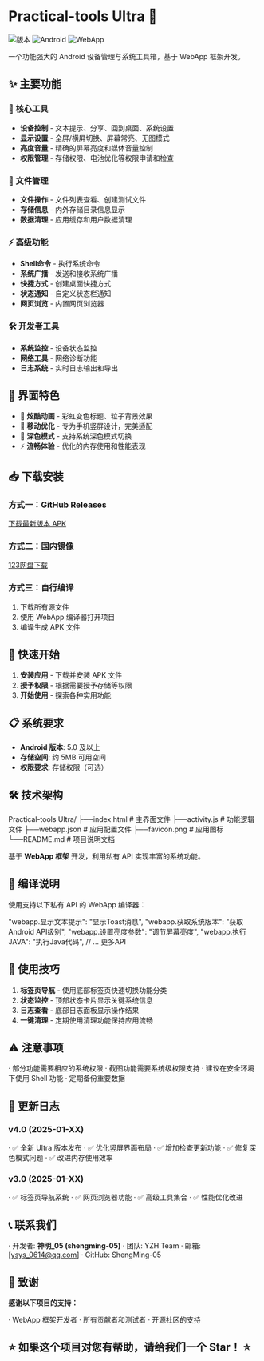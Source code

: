 # Practical-tools Ultra 🚀

![版本](https://img.shields.io/badge/版本-4.0-blue)
![Android](https://img.shields.io/badge/Android-5.0%2B-brightgreen)
![WebApp](https://img.shields.io/badge/基于-WebApp框架-orange)

一个功能强大的 Android 设备管理与系统工具箱，基于 WebApp 框架开发。

## ✨ 主要功能

### 🔧 核心工具
- **设备控制** - 文本提示、分享、回到桌面、系统设置
- **显示设置** - 全屏/横屏切换、屏幕常亮、无图模式
- **亮度音量** - 精确的屏幕亮度和媒体音量控制
- **权限管理** - 存储权限、电池优化等权限申请和检查

### 📁 文件管理
- **文件操作** - 文件列表查看、创建测试文件
- **存储信息** - 内外存储目录信息显示
- **数据清理** - 应用缓存和用户数据清理

### ⚡ 高级功能
- **Shell命令** - 执行系统命令
- **系统广播** - 发送和接收系统广播
- **快捷方式** - 创建桌面快捷方式
- **状态通知** - 自定义状态栏通知
- **网页浏览** - 内置网页浏览器

### 🛠️ 开发者工具
- **系统监控** - 设备状态监控
- **网络工具** - 网络诊断功能
- **日志系统** - 实时日志输出和导出

## 📱 界面特色

- 🎨 **炫酷动画** - 彩虹变色标题、粒子背景效果
- 📱 **移动优化** - 专为手机竖屏设计，完美适配
- 🌙 **深色模式** - 支持系统深色模式切换
- ⚡ **流畅体验** - 优化的内存使用和性能表现

## 📥 下载安装

### 方式一：GitHub Releases
[下载最新版本 APK](https://github.com/ShengMing-05/Practical-tools/releases/latest)

### 方式二：国内镜像
[123网盘下载](https://www.123912.com/s/RVxUTd-8Fb3A)

### 方式三：自行编译
1. 下载所有源文件
2. 使用 WebApp 编译器打开项目
3. 编译生成 APK 文件

## 🚀 快速开始

1. **安装应用** - 下载并安装 APK 文件
2. **授予权限** - 根据需要授予存储等权限
3. **开始使用** - 探索各种实用功能

## 📋 系统要求

- **Android 版本**: 5.0 及以上
- **存储空间**: 约 5MB 可用空间
- **权限要求**: 存储权限（可选）

## 🛠️ 技术架构
Practical-tools Ultra/
├──index.html          # 主界面文件
├──activity.js         # 功能逻辑文件
├──webapp.json         # 应用配置文件
├──favicon.png         # 应用图标
└──README.md           # 项目说明文档

基于 **WebApp 框架** 开发，利用私有 API 实现丰富的系统功能。

## 🔧 编译说明

使用支持以下私有 API 的 WebApp 编译器：

  "webapp.显示文本提示": "显示Toast消息",
  "webapp.获取系统版本": "获取Android API级别", 
  "webapp.设置亮度参数": "调节屏幕亮度",
  "webapp.执行JAVA": "执行Java代码",
  // ... 更多API

## 🎯 使用技巧

1. **标签页导航** - 使用底部标签页快速切换功能分类
2. **状态监控** - 顶部状态卡片显示关键系统信息
3. **日志查看** - 底部日志面板显示操作结果
4. **一键清理** - 定期使用清理功能保持应用流畅

## ⚠️ 注意事项

· 部分功能需要相应的系统权限
· 截图功能需要系统级权限支持
· 建议在安全环境下使用 Shell 功能
· 定期备份重要数据

## 🔄 更新日志

### v4.0 (2025-01-XX)

· ✅ 全新 Ultra 版本发布
· ✅ 优化竖屏界面布局
· ✅ 增加检查更新功能
· ✅ 修复深色模式问题
· ✅ 改进内存使用效率

### v3.0 (2025-01-XX)

· ✅ 标签页导航系统
· ✅ 网页浏览器功能
· ✅ 高级工具集合
· ✅ 性能优化改进

## 📞 联系我们

· 开发者: **神明_05 (shengming-05)**
· 团队: YZH Team
· 邮箱: [ysys_0614@qq.com]
· GitHub: ShengMing-05

## 🙏 致谢

**感谢以下项目的支持：**

· WebApp 框架开发者
· 所有贡献者和测试者
· 开源社区的支持

## ⭐ 如果这个项目对您有帮助，请给我们一个 **Star**！ ⭐
